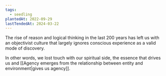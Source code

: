 ```yaml
---
tags:
  - seedling
plantedAt: 2022-09-29
lastTendedAt: 2024-03-22
---
```

The rise of reason and logical thinking in the last 200 years has left us with an objectivist culture that largely ignores conscious experience as a valid mode of discovery.

In other words, we lost touch with our spiritual side, the essence that drives us and [[Agency emerges from the relationship between entity and environment|gives us agency]].